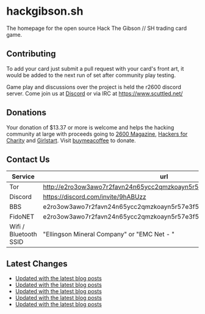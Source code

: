 # hackgibson.sh
The homepage for the open source Hack The Gibson // SH trading card game.


## Contributing

To add your card just submit a pull request with your card's front art, it would be added to the next run of set after community play testing.

Game play and discussions over the project is held the r2600 discord server. Come join us at [Discord](https://discord.com/invite/9hABUzz) or via IRC at https://www.scuttled.net/


## Donations

Your donation of $13.37 or more is welcome and helps the hacking community at large with proceeds going to [2600 Magazine](https://2600.com/), [Hackers for Charity](https://hackersforcharity.org) and [Girlstart](https://girlstart.org).  Visit [buymeacoffee](https://www.buymeacoffee.com/hackgibson.sh) to donate.


## Contact Us

Service | url
-|-
Tor | http://e2ro3ow3awo7r2favn24n65ycc2qmzkoayn5r57e3f56nvjwdcgg32ad.onion
Discord | https://discord.com/invite/9hABUzz
BBS | e2ro3ow3awo7r2favn24n65ycc2qmzkoayn5r57e3f56nvjwdcgg32ad.onion:23
FidoNET | e2ro3ow3awo7r2favn24n65ycc2qmzkoayn5r57e3f56nvjwdcgg32ad.onion:24554
Wifi / Bluetooth SSID | "Ellingson Mineral Company" or "EMC Net - <fidonet address>"

## Latest Changes
<!-- BLOG-POST-LIST:START -->
- [Updated with the latest blog posts](https://github.com/DFW2600/hackgibson.sh/commit/6a2cddd33ee34726e29b18b470183becdd3314ef)
- [Updated with the latest blog posts](https://github.com/DFW2600/hackgibson.sh/commit/f6ebf193d0c6bf95492278f5cf237c6fc26f77ba)
- [Updated with the latest blog posts](https://github.com/DFW2600/hackgibson.sh/commit/45a69ff3a41a6d2009d1e814ff50d988d50bec4f)
- [Updated with the latest blog posts](https://github.com/DFW2600/hackgibson.sh/commit/a1bee3752658e17f38b7e6becd88eeb8049e59b6)
- [Updated with the latest blog posts](https://github.com/DFW2600/hackgibson.sh/commit/1862fa26162b42a55050efc4d97b8f907d48c4a6)
<!-- BLOG-POST-LIST:END -->
